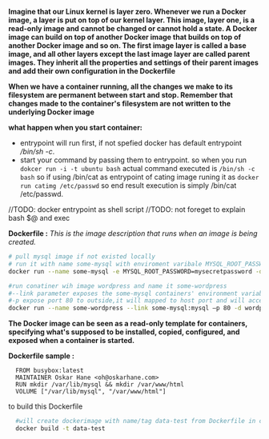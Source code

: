 **Imagine that our Linux kernel is layer zero. Whenever we run a Docker image, a layer is put on top of our kernel layer. This image, layer one, is a read-only image and cannot be changed or cannot hold a state. A Docker image can build on top of another Docker image that builds on top of another Docker image and so on. The first image layer is called a base image, and all other layers except the last image layer are called parent images. They inherit all the properties and settings of their parent images and add their own configuration in the Dockerfile**

**When we have a container running, all the changes we make to its filesystem are permanent between start and stop. Remember that changes made to the container's filesystem are not written to the underlying Docker image**


**what happen when you start container:**
 - entrypoint will run first, if not spefied docker has default entrypoint _/bin/sh -c_.
 - start your command by passing them to entrypoint.
 so when you run `dokcer run -i -t ubuntu bash` actual command executed is `/bin/sh -c bash`
 so if using /bin/cat as entrypoint of cating image runing it as `docker run catimg /etc/passwd` so end result execution is simply /bin/cat /etc/passwd.

//TODO: docker entrypoint as shell script
//TODO: not foreget to explain bash $@ and exec

**Dockerfile :** _This is the image description that runs when an image is being created._

```bash
# pull mysql image if not existed locally
# run it with name some-mysql with enviroment varibale MYSQL_ROOT_PASSWORD
docker run --name some-mysql -e MYSQL_ROOT_PASSWORD=mysecretpassword -d mysql
```

```bash
#run conatiner wih image wordpress and name it some-wordpress
#--link parameter exposes the some-mysql containers' environment variables, interface, and exposed ports via the environment variables injected to the some-wordpress container
#-p expose port 80 to outside,it will mapped to host port and will accessed as host_port:80
docker run --name some-wordpress --link some-mysql:mysql –p 80 -d wordpress
```

**The Docker image can be seen as a read-only template for containers, specifying what's supposed to be installed, copied, configured, and exposed when a container is started.**

**Dockerfile sample :**
```docker
  FROM busybox:latest
  MAINTAINER Oskar Hane <oh@oskarhane.com>
  RUN mkdir /var/lib/mysql && mkdir /var/www/html
  VOLUME ["/var/lib/mysql", "/var/www/html"]
```
to build this Dockerfile
```bash
  #will create dockerimage with name/tag data-test from Dockerfile in current directory
  docker build -t data-test
```
